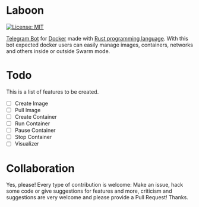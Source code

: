 # Laboon 
[![License: MIT](https://img.shields.io/badge/License-MIT-yellow.svg)](https://github.com/imamdigmi/laboon-telebot/blob/master/LICENSE)

[Telegram Bot](https://core.telegram.org/bots) for [Docker](https://www.docker.com/) made with [Rust programming language](https://www.rust-lang.org/en-US/). With this bot expected docker users can easily manage images, containers, networks and others inside or outside Swarm mode.

# Todo
This is a list of features to be created.
- [ ] Create Image
- [ ] Pull Image
- [ ] Create Container
- [ ] Run Container
- [ ] Pause Container
- [ ] Stop Container
- [ ] Visualizer

# Collaboration
Yes, please! Every type of contribution is welcome: Make an issue, hack some code or give suggestions for features and more, criticism and suggestions are very welcome and please provide a Pull Request! Thanks.